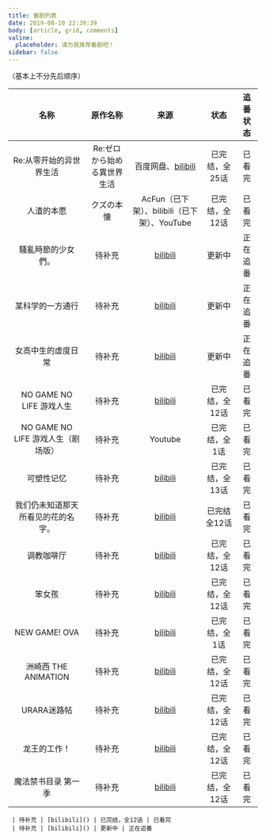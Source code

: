 ```yaml
---
title: 番剧列表
date: 2019-08-10 22:39:39
body: [article, grid, comments]
valine:
  placeholder: 请为我推荐番剧吧！
sidebar: false
---
```


（基本上不分先后顺序）

名称                     | 原作名称                                       | 来源                                           | 状态            | 追番状态      
:----------------------: | :--------------------------------------------: | :--------------------------------------------: | :-------------: | :-------------:
Re:从零开始的异世界生活   | Re:ゼロから始める異世界生活                    | 百度网盘、[bilibili](https://www.bilibili.com/bangumi/play/ss3461/) | 已完结，全25话 | 已看完
人渣的本愿                | クズの本懐                                     | AcFun（已下架）、bilibili（已下架）、YouTube | 已完结，全12话 | 已看完
騷亂時節的少女們。 | 待补充 | [bilibili](https://www.bilibili.com/bangumi/play/ss28022/) | 更新中 | 正在追番
某科学的一方通行 | 待补充 | [bilibili](https://www.bilibili.com/bangumi/play/ss28002/) | 更新中 | 正在追番
女高中生的虚度日常 | 待补充 | [bilibili](https://www.bilibili.com/bangumi/play/ss28016/) | 更新中 | 正在追番
NO GAME NO LIFE 游戏人生 | 待补充 | [bilibili](https://www.bilibili.com/bangumi/play/ss184/) | 已完结，全12话 | 已看完
NO GAME NO LIFE 游戏人生（剧场版） | 待补充 | Youtube | 已完结，全1话 | 已看完
可塑性记忆 | 待补充 | [bilibili](https://www.bilibili.com/bangumi/play/ss1552/) | 已完结，全13话 | 已看完
我们仍未知道那天所看见的花的名字。 | 待补充 | [bilibili](https://www.bilibili.com/bangumi/play/ss835/) | 已完结全12话 | 已看完
调教咖啡厅 | 待补充 | [bilibili](https://www.bilibili.com/bangumi/play/ss6432/) | 已完结，全12话 | 已看完
笨女孩 | 待补充 | [bilibili](https://www.bilibili.com/bangumi/play/ss6311/) | 已完结，全12话 | 已看完
NEW GAME! OVA | 待补充 | [bilibili](https://www.bilibili.com/bangumi/play/ss6158/) | 已完结，全1话 | 已看完
洲崎西 THE ANIMATION | 待补充 | [bilibili](https://www.bilibili.com/bangumi/play/ss2593/) | 已完结，全12话 | 已看完
URARA迷路帖 | 待补充 | [bilibili](https://www.bilibili.com/bangumi/play/ss5776/) | 已完结，全12话 | 已看完
龙王的工作！ | 待补充 | [bilibili](https://www.bilibili.com/bangumi/play/ss21554/) | 已完结，全12话 | 已看完
魔法禁书目录 第一季 | 待补充 | [bilibili](https://www.bilibili.com/bangumi/play/ss963/) | 已完结，全12话 | 已看完

```
 | 待补充 | [bilibili]() | 已完结，全12话 | 已看完
 | 待补充 | [bilibili]() | 更新中 | 正在追番
```